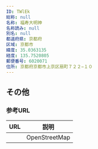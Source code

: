 ```yaml
---
ID: TWlEk
総称: null
名称: 福寿大明神
名称読み: null
別名: null
都道府県: 京都府
区域: 京都市
緯度: 35.0363135
経度: 135.7520805
郵便番号: 6020071
住所: 京都府京都市上京区扇町７２２−１０
---
```


## その他

### 参考URL

| URL | 説明          |
| --- | ------------- |
|     | OpenStreetMap |
